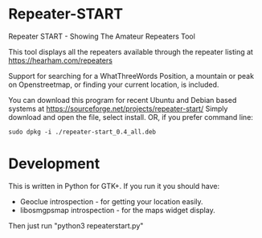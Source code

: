 # Repeater-START
Repeater START - Showing The Amateur Repeaters Tool

This tool displays all the repeaters available through the repeater listing at https://hearham.com/repeaters

Support for searching for a WhatThreeWords Position, a mountain or peak on Openstreetmap, or finding your current location, is included.

You can download this program for recent Ubuntu and Debian based systems at https://sourceforge.net/projects/repeater-start/
Simply download and open the file, select install. OR, if you prefer command line:

```
sudo dpkg -i ./repeater-start_0.4_all.deb
```


# Development
This is written in Python for GTK+. If you run it you should have:
* Geoclue introspection - for getting your location easily.
* libosmgpsmap introspection - for the maps widget display.

Then just run "python3 repeaterstart.py"
